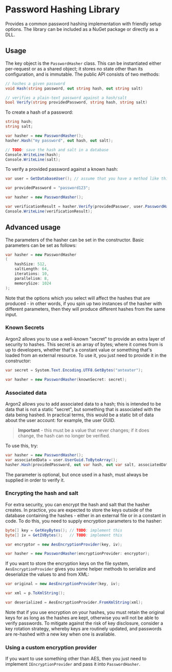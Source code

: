 # Password Hashing Library

Provides a common password hashing implementation with friendly setup options. The library can be included as a NuGet package or directly as a DLL.

## Usage

The key object is the `PasswordHasher` class. This can be instantiated either per-request or as a shared object; it stores no state other than its configuration, and is immutable. The public API consists of two methods:

```csharp
// hashes a given password
void Hash(string password, out string hash, out string salt)

// verifies a plain-text password against a hash/salt
bool Verify(string providedPassword, string hash, string salt)
```

To create a hash of a password:

```csharp
string hash;
string salt;

var hasher = new PasswordHasher();
hasher.Hash("my password", out hash, out salt);

// TODO: save the hash and salt in a database
Console.WriteLine(hash);
Console.WriteLine(salt);
```

To verify a provided password against a known hash:

```csharp
var user = GetDatabaseUser(); // assume that you have a method like this to get database values

var providedPassword = "password123";

var hasher = new PasswordHasher();

var verificationResult = hasher.Verify(providedPasswor, user.PasswordHash, user.PasswordSalt);
Console.WriteLine(verificationResult);
```

## Advanced usage

The parameters of the hasher can be set in the constructor. Basic parameters can be set as follows:

```csharp
var hasher = new PasswordHasher
(
	hashSize: 512,
	saltLength: 64,
	iterations: 10,
	parallelism: 8,
	memorySize: 1024
);
```

Note that the options which you select will affect the hashes that are produced - in other words, if you spin up two instances of the hasher with different parameters, then they will produce different hashes from the same input.

### Known Secrets

Argon2 allows you to use a well-known "secret" to provide an extra layer of security to hashes. This secret is an array of bytes; where it comes from is up to developers, whether that's a constant value or something that's loaded from an external resource. To use it, you just need to provide it in the constructor:

```csharp
var secret = System.Text.Encoding.UTF8.GetBytes("anteater");

var hasher = new PasswordHasher(knownSecret: secret);
```

### Associated data

Argon2 allows you to add associated data to a hash; this is intended to be data that is not a static "secret", but something that is associated with the data being hashed. In practical terms, this would be a static bit of data about the user account: for example, the user GUID.

> **Important** - this must be a value that never changes; if it does change, the hash can no longer be verified.

To use this, try:

```csharp
var hasher = new PasswordHasher();
var associatedData = user.UserGuid.ToByteArray();
hasher.Hash(providedPassword, out var hash, out var salt, associatedData);
```

The parameter is optional, but once used in a hash, must always be supplied in order to verify it.

### Encrypting the hash and salt

For extra security, you can encrypt the hash and salt that the hasher creates. In practice, you are expected to store the keys outside of the database containing the hashes - either in an external file or in a constant in code. To do this, you need to supply encryption parameters to the hasher:

```csharp
byte[] key = GetKeyBytes(); // TODO: implement this
byte[] iv = GetIVBytes();   // TODO: implement this

var encryptor = new AesEncryptionProvider(key, iv);

var hasher = new PasswordHasher(encryptionProvider: encryptor);
```

If you want to store the encryption keys on the file system, `AesEncryptionProvider` gives you some helper methods to serialize and deserialize the values to and from XML:

```csharp
var original = new AesEncryptionProvider(key, iv);

var xml = p.ToXmlString();

var deserialized = AesEncryptionProvider.FromXmlString(xml);
```

Note that if you use encryption on your hashes, you must retain the original keys for as long as the hashes are kept, otherwise you will not be able to verify passwords. To mitigate against the risk of key disclosure, consider a key rotation strategy, whereby keys are routinely updated, and passwords are re-hashed with a new key when one is available.

### Using a custom encryption provider

If you want to use something other than AES, then you just need to implement `IEncryptionProvider` and pass it into `PasswordHasher`.